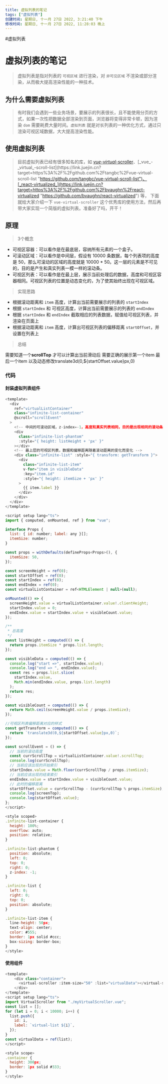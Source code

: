 ```yaml
---
title: 虚拟列表的笔记
tags: ["虚拟列表"]
创建时间: 星期日, 十一月 27日 2022, 3:21:40 下午
修改时间: 星期日, 十一月 27日 2022, 11:28:03 晚上
---
```

#虚拟列表

# 虚拟列表的笔记

> 虚拟列表是指对列表的 `可视区域` 进行渲染，对 `非可见区域` 不渲染或部分渲染，从而极大提高渲染性能的一种技术。

## 为什么需要虚拟列表

> 有时我们会遇到一些业务场景，要展示的列表很长，且不能使用分页的方式，如果一次性把数据全部渲染到页面，浏览器将变得非常卡顿，因为渲染 `dom` 需要耗费大量时间。`虚拟列表` 就是对长列表的一种优化方式，通过只渲染可视区域数据，大大提高渲染性能。

## 使用虚拟列表

> 目前虚拟列表已经有很多知名的库，如 [_vue_-_virtual_-scroller](https://link.juejin.cn?target=https%3A%2F%2Fgithub.com%2FAkryum%2Fvue-virtual-scroller "https://github.com/Akryum/vue-virtual-scroller")、[_vue_-_virtual_-scroll-list](https://link.juejin.cn?target=https%3A%2F%2Fgithub.com%2Ftangbc%2Fvue-virtual-scroll-list "https://github.com/tangbc/vue-virtual-scroll-list")、[_react-virtualized_](https://link.juejin.cn?target=https%3A%2F%2Fgithub.com%2Fbvaughn%2Freact-virtualized "https://github.com/bvaughn/react-virtualized") 等， 下面就给大家介绍一下 `vue-virtual-scroller` 这个优秀库的使用方法，然后再带大家实现一个简版的虚拟列表。准备好了吗，开干！

## 原理

> 3个概念

- 可视区容器：可以看作是在最底层，容纳所有元素的一个盒子。
- 可滚动区域：可以看作是中间层，假设有 10000 条数据，每个列表项的高度是 50，那么可滚动的区域的高度就是 10000 * 50。这一层的元素是不可见的，目的是产生和真实列表一模一样的滚动条。
- 可视区列表：可以看作是在最上层，展示当前处理后的数据，高度和可视区容器相同。可视区列表的位置是动态变化的，为了使其始终出现在可视区域。

> 实现思路

- 根据滚动距离和 `item` 高度，计算出当前需要展示的列表的 `startIndex`
- 根据 `startIndex` 和 可视区高度，计算出当前需要展示的列表的 `endIndex`
- 根据 `startIndex` 和 `endIndex` 截取相应的列表数据，赋值给可视区列表，并渲染在页面上
- 根据滚动距离和 `item` 高度，计算出可视区列表的偏移距离 `startOffset`，并设置在列表上

> 总结

需要知道一个**scrollTop** 才可以计算出当前滑动后 需要正确的展示第一个item 最后一个item 以及动态修改translate3d(0,${startOffset.value}px,0)


### 代码

#### 封装虚拟列表组件

```js
<template>
  <div
    ref="virtualListContainer"
    class="infinite-list-container"
    @scroll="scrollEvent"
  >
    <!-- 中间的可滚动区域，z-index=-1，高度和真实列表相同，目的是出现相同的滚动条 -->
    <div
      class="infinite-list-phantom"
      :style="{ height: listHeight + 'px' }"
    ></div>
    <!-- 最上层的可视区列表，数据和偏移距离随着滚动距离的变化而变化 -->
    <div class="infinite-list" :style="{ transform: getTransform }">
      <div
        class="infinite-list-item"
        v-for="item in visibleData"
        :key="item.id"
        :style="{ height: itemSize + 'px' }"
      >
        {{ item.label }}
      </div>
    </div>
  </div>
</template>

<script setup lang="ts">
import { computed, onMounted, ref } from "vue";

interface Props {
  list: { id: number; label: any }[];
  itemSize: number;
}

const props = withDefaults(defineProps<Props>(), {
  itemSize: 50,
});

const screenHeight = ref(0);
const startOffset = ref(0);
const startIndex = ref(0);
const endIndex = ref(0);
const virtualListContainer = ref<HTMLElement | null>(null);

onMounted(() => {
  screenHeight.value = virtualListContainer.value!.clientHeight;
  startIndex.value = 0;
  endIndex.value = startIndex.value + visibleCount.value;
});

/**
 * 总高度
 */
const listHeight = computed(() => {
  return props.itemSize * props.list.length;
});

const visibleData = computed(() => {
  console.log("start =>", startIndex.value);
  console.log("end => ", endIndex.value);
  const res = props.list.slice(
    startIndex.value,
    Math.min(endIndex.value, props.list.length)
  );
  return res;
});

const visibleCount = computed(() => {
  return Math.ceil(screenHeight.value / props.itemSize);
});

//可视区列表偏移距离对应的样式
const getTransform = computed(() => {
  return `translate3d(0,${startOffset.value}px,0)`;
});

const scrollEvent = () => {
  // 当前的滚动高度
  const currScrollTop = virtualListContainer.value!.scrollTop;
  console.log(currScrollTop);
  // 当前应该出现的开始索引
  startIndex.value = Math.floor(currScrollTop / props.itemSize);
  // 当前应该出现的结束索引
  endIndex.value = startIndex.value + visibleCount.value;
  // 此时的偏移距离
  startOffset.value = currScrollTop - (currScrollTop % props.itemSize);
  console.log(screenTop);
  console.log(startOffset.value);
};
</script>

<style scoped>
.infinite-list-container {
  height: 100%;
  overflow: auto;
  position: relative;
}

.infinite-list-phantom {
  position: absolute;
  left: 0;
  top: 0;
  right: 0;
  z-index: -1;
}

.infinite-list {
  left: 0;
  right: 0;
  top: 0;
  position: absolute;
}

.infinite-list-item {
  line-height: 50px;
  text-align: center;
  color: #555;
  border: 1px solid #ccc;
  box-sizing: border-box;
}
</style>
```

#### 使用组件

```js
<template>
    <div class="container">
      <virtual-scroller :item-size="50" :list="virtualData"></virtual-scroller>
    </div>
</template>
<script setup lang="ts">
import VirtualScroller from "./myVirtualScroller.vue";
const list = [];
for (let i = 0; i < 10000; i++) {
  list.push({
    id: i,
    label: `virtual-list ${i}`,
  });
}
const virtualData = ref(list);
</script>

<style scope>
.container {
  height: 300px;
  border: 1px solid #333;
}
</style>
```



